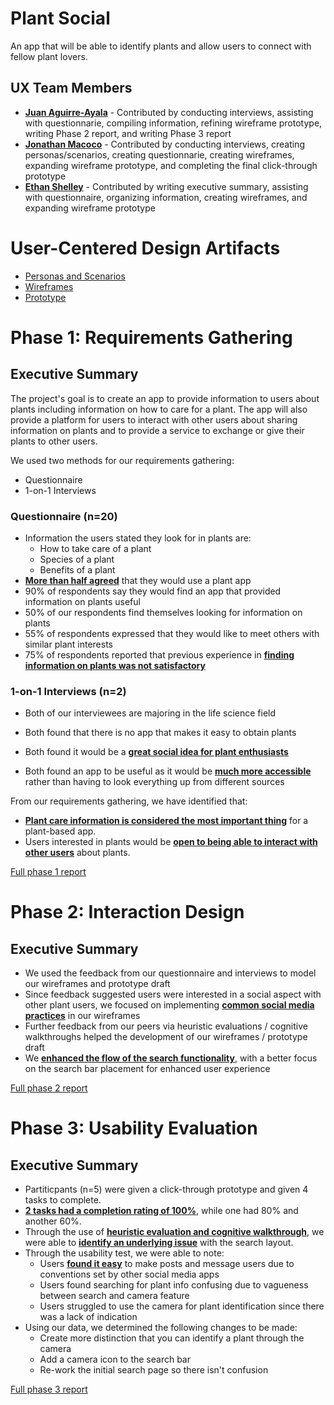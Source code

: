 # Plant Social

An app that will be able to identify plants and allow users to connect with fellow plant lovers.

## UX Team Members

* **[Juan Aguirre-Ayala](https://usabilityengineering.github.io/ux-portfolio-jaguirreayala/)** - Contributed by conducting interviews, assisting with questionnarie, compiling information, refining wireframe prototype, writing Phase 2 report, and writing Phase 3 report
* **[Jonathan Macoco](https://usabilityengineering.github.io/ux-portfolio-jtmacoco/)** - Contributed by conducting interviews, creating personas/scenarios, creating questionnarie, creating wireframes, expanding wireframe prototype, and completing the final click-through prototype
* **[Ethan Shelley](https://usabilityengineering.github.io/ux-portfolio-otto6x/)** - Contributed by writing executive summary, assisting with questionnaire, organizing information, creating wireframes, and expanding wireframe prototype

# User-Centered Design Artifacts

* [Personas and Scenarios](requirements/PersonasandScenarios.pdf)
* [Wireframes](design/Wireframe.pdf)
* [Prototype](https://xd.adobe.com/view/b8d4d931-97b2-4812-8e51-e18f12291b86-ed87/?fullscreen&hints=off)

# Phase 1: Requirements Gathering

## Executive Summary

The project's goal is to create an app to provide information to users about plants including information on how to care for a plant. 
The app will also provide a platform for users to interact with other users about sharing information on plants and to provide a service 
to exchange or give their plants to other users.

We used two methods for our requirements gathering:
- Questionnaire
- 1-on-1 Interviews

### Questionnaire (n=20)
* Information the users stated they look for in plants are: 
  - How to take care of a plant
  - Species of a plant
  - Benefits of a plant
* <ins>**More than half agreed**</ins> that they would use a plant app
* 90% of respondents say they would find an app that provided information on plants useful
* 50% of our respondents find themselves looking for information on plants
* 55% of respondents expressed that they would like to meet others with similar plant interests
* 75% of respondents reported that previous experience in <ins>**finding information on plants was not satisfactory**</ins>

### 1-on-1 Interviews (n=2)
* Both of our interviewees are majoring in the life science field

* Both found that there is no app that makes it easy to obtain plants
* Both found it would be a <ins>**great social idea for plant enthusiasts**</ins>
* Both found an app to be useful as it would be <ins>**much more accessible**</ins> rather than having to look everything up from different sources 

From our requirements gathering, we have identified that:
* <ins>**Plant care information is considered the most important thing**</ins> for a plant-based app.
* Users interested in plants would be <ins>**open to being able to interact with other users**</ins> about plants.

[Full phase 1 report](requirements/)

# Phase 2: Interaction Design

## Executive Summary

* We used the feedback from our questionnaire and interviews to model our wireframes and prototype draft
* Since feedback suggested users were interested in a social aspect with other plant users, we focused on implementing <ins>**common social media practices**</ins> in our wireframes
* Further feedback from our peers via heuristic evaluations / cognitive walkthroughs helped the development of our wireframes / prototype draft
* We <ins>**enhanced the flow of the search functionality**</ins>, with a better focus on the search bar placement for enhanced user experience

[Full phase 2 report](design/)

# Phase 3: Usability Evaluation

## Executive Summary

* Partiticpants (n=5) were given a click-through prototype and given 4 tasks to complete.
* <ins>**2 tasks had a completion rating of 100%**</ins>, while one had 80% and another 60%.
* Through the use of <ins>**heuristic evaluation and cognitive walkthrough**</ins>, we were able to <ins>**identify an underlying issue**</ins> with the search layout.
* Through the usability test, we were able to note:
  * Users <ins>**found it easy**</ins> to make posts and message users due to conventions set by other social media apps
  * Users found searching for plant info confusing due to vagueness between search and camera feature
  * Users struggled to use the camera for plant identification since there was a lack of indication
* Using our data, we determined the following changes to be made:
  * Create more distinction that you can identify a plant through the camera
  * Add a camera icon to the search bar
  * Re-work the initial search page so there isn't confusion

[Full phase 3 report](evaluation/)
